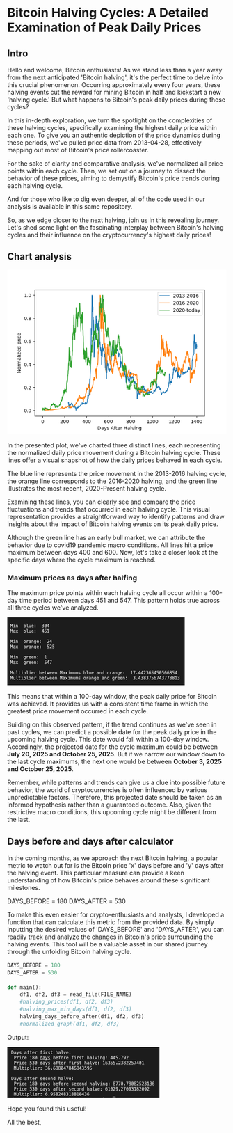 # Bitcoin Halving Cycles: A Detailed Examination of Peak Daily Prices

## Intro

Hello and welcome, Bitcoin enthusiasts! As we stand less than a year away from the next anticipated 'Bitcoin halving', it's the perfect time to delve into this crucial phenomenon. Occurring approximately every four years, these halving events cut the reward for mining Bitcoin in half and kickstart a new 'halving cycle.' But what happens to Bitcoin's peak daily prices during these cycles?

In this in-depth exploration, we turn the spotlight on the complexities of these halving cycles, specifically examining the highest daily price within each one. To give you an authentic depiction of the price dynamics during these periods, we've pulled price data from 2013-04-28, effectively mapping out most of Bitcoin's price rollercoaster.

For the sake of clarity and comparative analysis, we've normalized all price points within each cycle. Then, we set out on a journey to dissect the behavior of these prices, aiming to demystify Bitcoin's price trends during each halving cycle.

And for those who like to dig even deeper, all of the code used in our analysis is available in this same repository.

So, as we edge closer to the next halving, join us in this revealing journey. Let's shed some light on the fascinating interplay between Bitcoin's halving cycles and their influence on the cryptocurrency's highest daily prices!

## Chart analysis

![](plt1.png)

In the presented plot, we've charted three distinct lines, each representing the normalized daily price movement during a Bitcoin halving cycle. These lines offer a visual snapshot of how the daily prices behaved in each cycle.

The blue line represents the price movement in the 2013-2016 halving cycle, the orange line corresponds to the 2016-2020 halving, and the green line illustrates the most recent, 2020-Present halving cycle.

Examining these lines, you can clearly see and compare the price fluctuations and trends that occurred in each halving cycle. This visual representation provides a straightforward way to identify patterns and draw insights about the impact of Bitcoin halving events on its peak daily price.

Although the green line has an early bull market, we can attribute the behavior due to covid19 pandemic macro conditions. All lines hit a price maximum between days 400 and 600. Now, let's take a closer look at the specific days where the cycle maximum is reached.

### Maximum prices as days after halfing

The maximum price points within each halving cycle all occur within a 100-day time period between days 451 and 547. This pattern holds true across all three cycles we've analyzed.

![](max-min-days.png)

This means that within a 100-day window, the peak daily price for Bitcoin was achieved. It provides us with a consistent time frame in which the greatest price movement occurred in each cycle.

Building on this observed pattern, if the trend continues as we've seen in past cycles, we can predict a possible date for the peak daily price in the upcoming halving cycle. This date would fall within a 100-day window. Accordingly, the projected date for the cycle maximum could be between **July 20, 2025 and October 25, 2025**. But if we narrow our window down to the last cycle maximums, the next one would be between **October 3, 2025 and October 25, 2025**.

Remember, while patterns and trends can give us a clue into possible future behavior, the world of cryptocurrencies is often influenced by various unpredictable factors. Therefore, this projected date should be taken as an informed hypothesis rather than a guaranteed outcome. Also, given the restrictive macro conditions, this upcoming cycle might be different from the last.

## Days before and days after calculator

In the coming months, as we approach the next Bitcoin halving, a popular metric to watch out for is the Bitcoin price 'x' days before and 'y' days after the halving event. This particular measure can provide a keen understanding of how Bitcoin's price behaves around these significant milestones.

DAYS_BEFORE = 180
DAYS_AFTER = 530

To make this even easier for crypto-enthusiasts and analysts, I developed a function that can calculate this metric from the provided data. By simply inputting the desired values of 'DAYS_BEFORE' and 'DAYS_AFTER', you can readily track and analyze the changes in Bitcoin's price surrounding the halving events. This tool will be a valuable asset in our shared journey through the unfolding Bitcoin halving cycle.

```python
DAYS_BEFORE = 180
DAYS_AFTER = 530

def main():
    df1, df2, df3 = read_file(FILE_NAME)
    #halving_prices(df1, df2, df3)
    #halving_max_min_days(df1, df2, df3)
    halving_days_before_after(df1, df2, df3)
    #normalized_graph(df1, df2, df3)
```

Output:

![](days-b4-after.png)

Hope you found this useful!

All the best,
